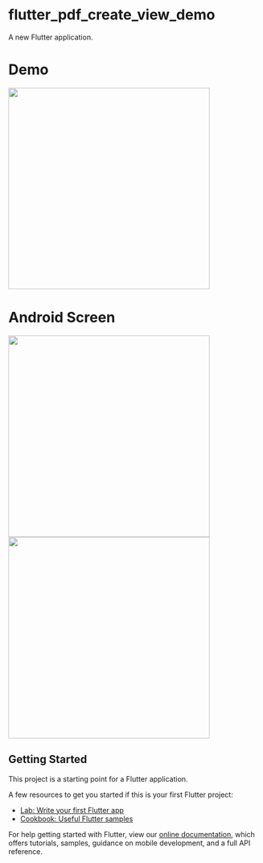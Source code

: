 # flutter_pdf_create_view_demo

A new Flutter application.

# Demo
<img src="https://user-images.githubusercontent.com/59611415/121679593-21929a00-cad6-11eb-8fa5-195c122a207d.gif" height =400>

# Android Screen
<img height="400px" src="https://user-images.githubusercontent.com/59611415/121679753-530b6580-cad6-11eb-9615-829f8a46b586.png"> <img height="400px" src="https://user-images.githubusercontent.com/59611415/121679847-6f0f0700-cad6-11eb-9feb-7eba9f756002.png">


## Getting Started

This project is a starting point for a Flutter application.

A few resources to get you started if this is your first Flutter project:

- [Lab: Write your first Flutter app](https://flutter.dev/docs/get-started/codelab)
- [Cookbook: Useful Flutter samples](https://flutter.dev/docs/cookbook)

For help getting started with Flutter, view our
[online documentation](https://flutter.dev/docs), which offers tutorials,
samples, guidance on mobile development, and a full API reference.

